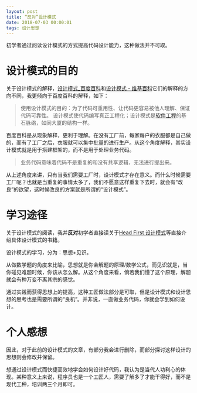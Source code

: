 ```yaml
---
layout: post
title: “反对”设计模式
date: 2018-07-03 00:00:01
tags: 设计思想
---
```




初学者通过阅读设计模式的方式提高代码设计能力，这种做法并不可取。



# 设计模式的目的



关于设计模式的解释，[设计模式_百度百科](https://baike.baidu.com/item/%E8%AE%BE%E8%AE%A1%E6%A8%A1%E5%BC%8F)和[设计模式 - 维基百科](https://zh.wikipedia.org/zh-hans/%E8%AE%BE%E8%AE%A1%E6%A8%A1%E5%BC%8F_(%E8%AE%A1%E7%AE%97%E6%9C%BA))它们的解释的方向不同，我更倾向于百度百科的解释，如下：

> 使用设计模式的目的：为了代码可重用性、让代码更容易被他人理解、保证代码可靠性。 设计模式使代码编写真正工程化；设计模式是[软件工程](https://baike.baidu.com/item/%E8%BD%AF%E4%BB%B6%E5%B7%A5%E7%A8%8B/25279)的基石脉络，如同大厦的结构一样。 



百度百科是从现象解释，更利于理解。在没有工厂前，每家每户的衣服都是自己做的，而有了工厂之后，衣服就可以集中批量的进行生产。从这个角度解释，其实设计模式就是用于搭建框架的，而不是用于处理业务代码。

> 业务代码意味着代码不是重复的和没有共享逻辑，无法进行提出来。

从上述角度来讲，只有当我们需要工厂时，设计模式才存在意义。而什么时候需要工厂呢？也就是当重复的事情太多了，我们不愿意这样重复下去时，就会有“改良”的欲望，这时候改良的方案就是所谓的“设计模式”。



# 学习途径

关于设计模式的阅读，我并**反对**初学者直接读关于[Head First 设计模式](https://book.douban.com/subject/2243615/)等直接介绍具体设计模式的书籍。

设计模式的学习，分为：思想+见识。

从做数学题的角度来比喻，思想就是你会解题的原理/数学公式，而见识就是，当你碰见难题时候，你该从怎么解。从这个角度来看，倘若我们懂了这个原理，解题就会有种万变不离其宗的感觉。

通过实践而获得思想上的提高，这种工匠做法部分是可取，但是设计模式和设计思想的思考也是需要所谓的“良机”。并非说，一直做业务代码，你就会学到如何设计。



# 个人感想

因此，对于此前的设计模式的文章，有部分我会进行删除，而部分探讨这样设计的思想则会修改并保留。

想通过设计模式而快捷高效地学会如何设计好代码，我认为是当代人功利心的体现。某种意义上来说，程序员也是一个工匠人，需要了解多了才能干得好，而不是现代工种，培训两三个月即可。